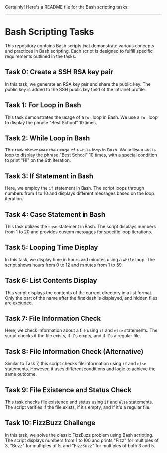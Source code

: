 Certainly! Here's a README file for the Bash scripting tasks:

---

# Bash Scripting Tasks

This repository contains Bash scripts that demonstrate various concepts and practices in Bash scripting. Each script is designed to fulfill specific requirements outlined in the tasks.

## Task 0: Create a SSH RSA key pair

In this task, we generate an RSA key pair and share the public key. The public key is added to the SSH public key field of the intranet profile.

## Task 1: For Loop in Bash

This task demonstrates the usage of a `for` loop in Bash. We use a `for` loop to display the phrase "Best School" 10 times.

## Task 2: While Loop in Bash

This task showcases the usage of a `while` loop in Bash. We utilize a `while` loop to display the phrase "Best School" 10 times, with a special condition to print "Hi" on the 9th iteration.

## Task 3: If Statement in Bash

Here, we employ the `if` statement in Bash. The script loops through numbers from 1 to 10 and displays different messages based on the loop iteration.

## Task 4: Case Statement in Bash

This task utilizes the `case` statement in Bash. The script displays numbers from 1 to 20 and provides custom messages for specific loop iterations.

## Task 5: Looping Time Display

In this task, we display time in hours and minutes using a `while` loop. The script shows hours from 0 to 12 and minutes from 1 to 59.

## Task 6: List Contents Display

This script displays the contents of the current directory in a list format. Only the part of the name after the first dash is displayed, and hidden files are excluded.

## Task 7: File Information Check

Here, we check information about a file using `if` and `else` statements. The script checks if the file exists, if it's empty, and if it's a regular file.

## Task 8: File Information Check (Alternative)

Similar to Task 7, this script checks file information using `if` and `else` statements. However, it uses different conditions and logic to achieve the same outcome.

## Task 9: File Existence and Status Check

This task checks file existence and status using `if` and `else` statements. The script verifies if the file exists, if it's empty, and if it's a regular file.

## Task 10: FizzBuzz Challenge

In this task, we solve the classic FizzBuzz problem using Bash scripting. The script displays numbers from 1 to 100 and prints "Fizz" for multiples of 3, "Buzz" for multiples of 5, and "FizzBuzz" for multiples of both 3 and 5.

